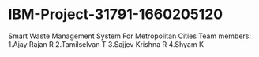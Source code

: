 # IBM-Project-31791-1660205120
Smart Waste Management System For Metropolitan Cities
Team members:
  1.Ajay Rajan R
  2.Tamilselvan T
  3.Sajjev Krishna R
  4.Shyam K
